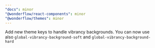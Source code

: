 ```yaml
---
"docs": minor
"@wonderflow/react-components": minor
"@wonderflow/themes": minor
---
```


Add new theme keys to handle vibrancy backgrounds. You can now use also `global-vibrancy-background-soft` and `global-vibrancy-background-hard`
